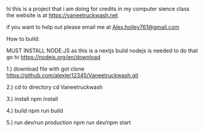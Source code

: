 hi this is a project that i am doing for credits in my computer sience class the website is at https://vaneetruckwash.net

if you want to help out please email me at Alex.holley761@gmail.com 

How to build:

MUST INSTALL NODE.JS 
as this is a nextjs build nodejs is needed to do that go to https://nodejs.org/en/download 

1.) download file with 
got clone https://github.com/alexler12345/Vaneetruckwash.git

2.) cd to directory
cd Vaneetruckwash

3.) install
npm install

4.) build
npm run build

5.) run dev/run production 
npm run dev/npm start
